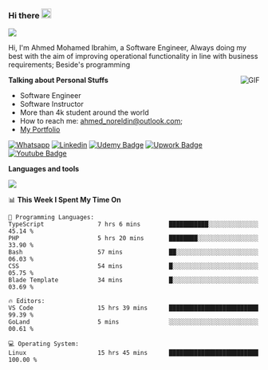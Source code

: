 ### Hi there <img src="https://raw.githubusercontent.com/MartinHeinz/MartinHeinz/master/wave.gif" width="20px">

![](https://komarev.com/ghpvc/?username=2hmad&color=lightgrey)

Hi, I'm Ahmed Mohamed Ibrahim, a Software Engineer, Always doing my best with the aim of improving operational functionality in line with business requirements; Beside's programming

  <img align="right" alt="GIF" src="https://media.giphy.com/media/836HiJc7pgzy8iNXCn/giphy.gif" />
  
**Talking about Personal Stuffs**

- Software Engineer
- Software Instructor
- More than 4k student around the world
- How to reach me: ahmed_noreldin@outlook.com;
- [My Portfolio](https://ahmednoreldin.com)

[![Whatsapp](https://img.shields.io/badge/WhatsApp-25D366?style=for-the-badge&logo=whatsapp&logoColor=white)](http://wa.me/201275457924)
[![Linkedin](https://img.shields.io/badge/LinkedIn-0077B5?style=for-the-badge&logo=linkedin&logoColor=white)](https://www.linkedin.com/in/ahmednoreldin)
[![Udemy Badge](https://img.shields.io/badge/Udemy-EC5252?style=for-the-badge&logo=Udemy&logoColor=white)](https://www.udemy.com/user/ahmed-mohamed-1/) 
[![Upwork Badge](https://img.shields.io/badge/Upwork-14a800?style=for-the-badge&logo=Upwork&logoColor=white)](https://www.upwork.com/freelancers/~01788957435aed0aa5)
[![Youtube Badge](https://img.shields.io/badge/youtube-FF0000?style=for-the-badge&logo=youtube&logoColor=white)](https://www.youtube.com/@code_with_ahmed)

**Languages and tools**  

<img src="https://skillicons.dev/icons?i=aws,gcp,azure,react,vue,flutter,php,cpp,docker,elasticsearch,express,git,githubactions,go,grafana,graphql,java,kafka,kubernetes,laravel,mongodb,mysql,nestjs,nextjs,nodejs,nuxtjs,php,postgres,postman,react,redis,redux,spring,sqlite,ts">

<!--START_SECTION:waka-->
📊 **This Week I Spent My Time On** 

```text
💬 Programming Languages: 
TypeScript               7 hrs 6 mins        ███████████░░░░░░░░░░░░░░   45.14 % 
PHP                      5 hrs 20 mins       ████████░░░░░░░░░░░░░░░░░   33.90 % 
Bash                     57 mins             ██░░░░░░░░░░░░░░░░░░░░░░░   06.03 % 
CSS                      54 mins             █░░░░░░░░░░░░░░░░░░░░░░░░   05.75 % 
Blade Template           34 mins             █░░░░░░░░░░░░░░░░░░░░░░░░   03.69 % 

🔥 Editors: 
VS Code                  15 hrs 39 mins      █████████████████████████   99.39 % 
GoLand                   5 mins              ░░░░░░░░░░░░░░░░░░░░░░░░░   00.61 % 

💻 Operating System: 
Linux                    15 hrs 45 mins      █████████████████████████   100.00 % 
```


<!--END_SECTION:waka-->
 
